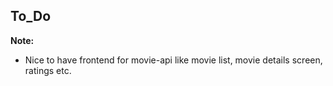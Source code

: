 ## To_Do

**Note:** 

* Nice to have frontend for movie-api like movie list, movie details screen, ratings etc. 
